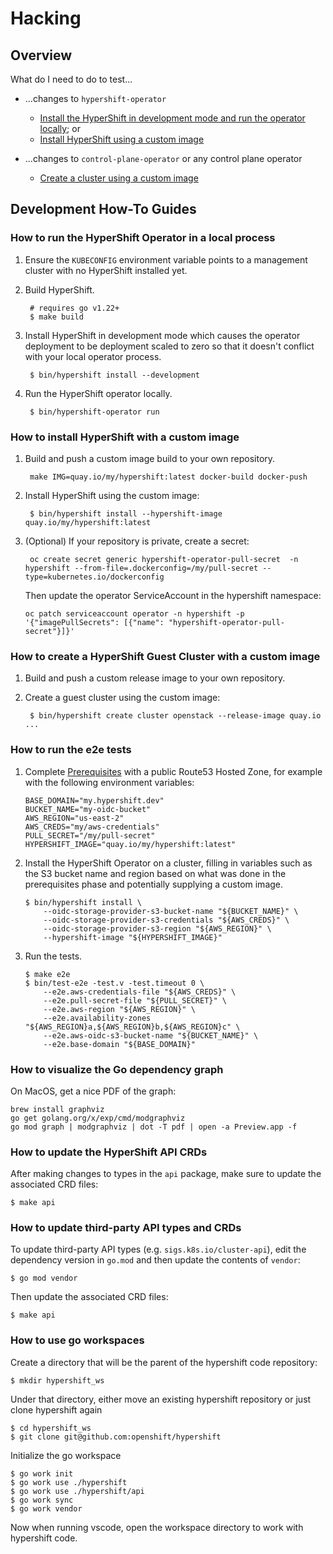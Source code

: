 # Hacking

## Overview

What do I need to do to test...

* ...changes to `hypershift-operator`

  * [Install the HyperShift in development mode and run the operator locally](#how-to-run-the-hypershift-operator-in-a-local-process); or
  * [Install HyperShift using a custom image](#how-to-install-hypershift-with-a-custom-image)

* ...changes to `control-plane-operator` or any control plane operator

  * [Create a cluster using a custom image](#how-to-create-a-hypershift-guest-cluster-with-a-custom-image)

## Development How-To Guides

### How to run the HyperShift Operator in a local process

1. Ensure the `KUBECONFIG` environment variable points to a management cluster
   with no HyperShift installed yet.

2. Build HyperShift.

        # requires go v1.22+
        $ make build

3. Install HyperShift in development mode which causes the operator deployment
   to be deployment scaled to zero so that it doesn't conflict with your local
   operator process.

        $ bin/hypershift install --development

4. Run the HyperShift operator locally.

        $ bin/hypershift-operator run

### How to install HyperShift with a custom image

1. Build and push a custom image build to your own repository.

        make IMG=quay.io/my/hypershift:latest docker-build docker-push

2. Install HyperShift using the custom image:

        $ bin/hypershift install --hypershift-image quay.io/my/hypershift:latest

3. (Optional) If your repository is private, create a secret:

        oc create secret generic hypershift-operator-pull-secret  -n hypershift --from-file=.dockerconfig=/my/pull-secret --type=kubernetes.io/dockerconfig

   Then update the operator ServiceAccount in the hypershift namespace:

       oc patch serviceaccount operator -n hypershift -p '{"imagePullSecrets": [{"name": "hypershift-operator-pull-secret"}]}'

### How to create a HyperShift Guest Cluster with a custom image

1. Build and push a custom release image to your own repository.

2. Create a guest cluster using the custom image:

        $ bin/hypershift create cluster openstack --release-image quay.io ...

### How to run the e2e tests

1. Complete [Prerequisites](https://hypershift-docs.netlify.app/getting-started/#prerequisites) with a public Route53
   Hosted Zone, for example with the following environment variables:

   ```shell
   BASE_DOMAIN="my.hypershift.dev"
   BUCKET_NAME="my-oidc-bucket"
   AWS_REGION="us-east-2"
   AWS_CREDS="my/aws-credentials"
   PULL_SECRET="/my/pull-secret"
   HYPERSHIFT_IMAGE="quay.io/my/hypershift:latest"
   ```

2. Install the HyperShift Operator on a cluster, filling in variables such as the S3 bucket name and region based on
   what was done in the prerequisites phase and potentially supplying a custom image.

   ```shell
   $ bin/hypershift install \
       --oidc-storage-provider-s3-bucket-name "${BUCKET_NAME}" \
       --oidc-storage-provider-s3-credentials "${AWS_CREDS}" \
       --oidc-storage-provider-s3-region "${AWS_REGION}" \
       --hypershift-image "${HYPERSHIFT_IMAGE}"
   ```

2. Run the tests.

   ```shell
   $ make e2e
   $ bin/test-e2e -test.v -test.timeout 0 \
       --e2e.aws-credentials-file "${AWS_CREDS}" \
       --e2e.pull-secret-file "${PULL_SECRET}" \
       --e2e.aws-region "${AWS_REGION}" \
       --e2e.availability-zones "${AWS_REGION}a,${AWS_REGION}b,${AWS_REGION}c" \
       --e2e.aws-oidc-s3-bucket-name "${BUCKET_NAME}" \
       --e2e.base-domain "${BASE_DOMAIN}"
   ```

### How to visualize the Go dependency graph

On MacOS, get a nice PDF of the graph:

```
brew install graphviz
go get golang.org/x/exp/cmd/modgraphviz
go mod graph | modgraphviz | dot -T pdf | open -a Preview.app -f
```

### How to update the HyperShift API CRDs

After making changes to types in the `api` package, make sure to update the
associated CRD files:

```shell
$ make api
```

### How to update third-party API types and CRDs

To update third-party API types (e.g. `sigs.k8s.io/cluster-api`), edit the dependency
version in `go.mod` and then update the contents of `vendor`:

```shell
$ go mod vendor
```

Then update the associated CRD files:

```shell
$ make api
```

### How to use go workspaces

Create a directory that will be the parent of the hypershift
code repository:

```shell
$ mkdir hypershift_ws
```

Under that directory, either move an existing hypershift repository or just clone hypershift again

```shell
$ cd hypershift_ws
$ git clone git@github.com:openshift/hypershift
```

Initialize the go workspace

```shell
$ go work init
$ go work use ./hypershift
$ go work use ./hypershift/api
$ go work sync
$ go work vendor
```

Now when running vscode, open the workspace directory to work with hypershift code.
